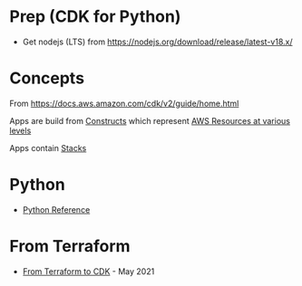 # Prep (CDK for Python)

- Get nodejs (LTS) from https://nodejs.org/download/release/latest-v18.x/




# Concepts

From https://docs.aws.amazon.com/cdk/v2/guide/home.html

Apps are build from [Constructs](https://docs.aws.amazon.com/cdk/v2/guide/constructs.html) which represent [AWS Resources at various levels](https://docs.aws.amazon.com/cdk/api/v2/docs/aws-construct-library.html)

Apps contain [Stacks](https://docs.aws.amazon.com/cdk/v2/guide/apps.html)


# Python

- [Python Reference](https://docs.aws.amazon.com/cdk/api/v2/python/index.html)

# From Terraform
- [From Terraform to CDK](https://medium.com/carsales-dev/from-terrafrom-to-cdk-our-journey-of-migrating-existing-aws-resource-to-cdk-managed-f533416a4254) - May 2021
